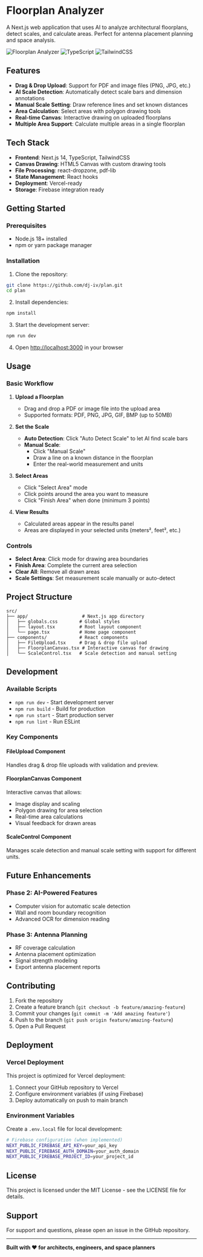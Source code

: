 # Floorplan Analyzer

A Next.js web application that uses AI to analyze architectural floorplans, detect scales, and calculate areas. Perfect for antenna placement planning and space analysis.

![Floorplan Analyzer](https://img.shields.io/badge/Next.js-14.2.5-blue) ![TypeScript](https://img.shields.io/badge/TypeScript-5-blue) ![TailwindCSS](https://img.shields.io/badge/TailwindCSS-3.4-blue)

## Features

- **Drag & Drop Upload**: Support for PDF and image files (PNG, JPG, etc.)
- **AI Scale Detection**: Automatically detect scale bars and dimension annotations
- **Manual Scale Setting**: Draw reference lines and set known distances
- **Area Calculation**: Select areas with polygon drawing tools
- **Real-time Canvas**: Interactive drawing on uploaded floorplans
- **Multiple Area Support**: Calculate multiple areas in a single floorplan

## Tech Stack

- **Frontend**: Next.js 14, TypeScript, TailwindCSS
- **Canvas Drawing**: HTML5 Canvas with custom drawing tools
- **File Processing**: react-dropzone, pdf-lib
- **State Management**: React hooks
- **Deployment**: Vercel-ready
- **Storage**: Firebase integration ready

## Getting Started

### Prerequisites

- Node.js 18+ installed
- npm or yarn package manager

### Installation

1. Clone the repository:
```bash
git clone https://github.com/dj-iv/plan.git
cd plan
```

2. Install dependencies:
```bash
npm install
```

3. Start the development server:
```bash
npm run dev
```

4. Open [http://localhost:3000](http://localhost:3000) in your browser

## Usage

### Basic Workflow

1. **Upload a Floorplan**
   - Drag and drop a PDF or image file into the upload area
   - Supported formats: PDF, PNG, JPG, GIF, BMP (up to 50MB)

2. **Set the Scale**
   - **Auto Detection**: Click "Auto Detect Scale" to let AI find scale bars
   - **Manual Scale**: 
     - Click "Manual Scale"
     - Draw a line on a known distance in the floorplan
     - Enter the real-world measurement and units

3. **Select Areas**
   - Click "Select Area" mode
   - Click points around the area you want to measure
   - Click "Finish Area" when done (minimum 3 points)

4. **View Results**
   - Calculated areas appear in the results panel
   - Areas are displayed in your selected units (meters², feet², etc.)

### Controls

- **Select Area**: Click mode for drawing area boundaries
- **Finish Area**: Complete the current area selection
- **Clear All**: Remove all drawn areas
- **Scale Settings**: Set measurement scale manually or auto-detect

## Project Structure

```
src/
├── app/                    # Next.js app directory
│   ├── globals.css        # Global styles
│   ├── layout.tsx         # Root layout component
│   └── page.tsx           # Home page component
├── components/            # React components
│   ├── FileUpload.tsx     # Drag & drop file upload
│   ├── FloorplanCanvas.tsx # Interactive canvas for drawing
│   └── ScaleControl.tsx   # Scale detection and manual setting
```

## Development

### Available Scripts

- `npm run dev` - Start development server
- `npm run build` - Build for production
- `npm run start` - Start production server
- `npm run lint` - Run ESLint

### Key Components

#### FileUpload Component
Handles drag & drop file uploads with validation and preview.

#### FloorplanCanvas Component  
Interactive canvas that allows:
- Image display and scaling
- Polygon drawing for area selection
- Real-time area calculations
- Visual feedback for drawn areas

#### ScaleControl Component
Manages scale detection and manual scale setting with support for different units.

## Future Enhancements

### Phase 2: AI-Powered Features
- Computer vision for automatic scale detection
- Wall and room boundary recognition
- Advanced OCR for dimension reading

### Phase 3: Antenna Planning
- RF coverage calculation
- Antenna placement optimization
- Signal strength modeling
- Export antenna placement reports

## Contributing

1. Fork the repository
2. Create a feature branch (`git checkout -b feature/amazing-feature`)
3. Commit your changes (`git commit -m 'Add amazing feature'`)
4. Push to the branch (`git push origin feature/amazing-feature`)
5. Open a Pull Request

## Deployment

### Vercel Deployment

This project is optimized for Vercel deployment:

1. Connect your GitHub repository to Vercel
2. Configure environment variables (if using Firebase)
3. Deploy automatically on push to main branch

### Environment Variables

Create a `.env.local` file for local development:

```bash
# Firebase configuration (when implemented)
NEXT_PUBLIC_FIREBASE_API_KEY=your_api_key
NEXT_PUBLIC_FIREBASE_AUTH_DOMAIN=your_auth_domain
NEXT_PUBLIC_FIREBASE_PROJECT_ID=your_project_id
```

## License

This project is licensed under the MIT License - see the LICENSE file for details.

## Support

For support and questions, please open an issue in the GitHub repository.

---

**Built with ❤️ for architects, engineers, and space planners**
